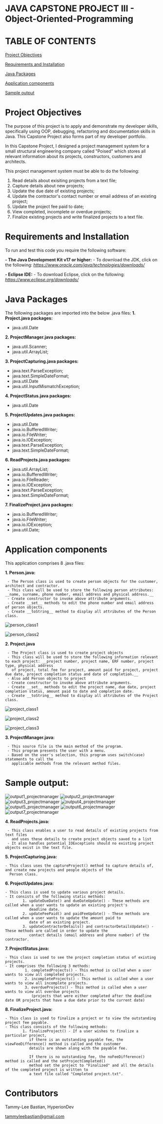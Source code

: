 # JAVA CAPSTONE PROJECT III - Object-Oriented-Programming 

# TABLE OF CONTENTS #

[Project Objectives](#Project-Objectives)

[Requirements and Installation](#Requirements-and-Installation)

[Java Packages](#Java-Packages)

[Application components](#Application-components)

[Sample output](#Sample-output)

# Project Objectives

The purpose of this project is to apply and demonstrate my developer skills, specifically using OOP, debugging, refactoring and documentation skills in Java. This Capstone Project also forms part of my developer portfolio. 

In this Capstone Project, I designed a project management system for a small structural engineering company called "Poised" which stores all relevant information
about its projects, constructors, customers and architects. 

This project management system must be able to do the following:

1. Read details about exisiting projects from a text file;
2. Capture details about new projects;
3. Update the due date of existing projects;
4. Update the contractor's contact number or email address of an existing project;
5. Update the project fee paid to date;
6. View completed, incomplete or overdue projects;
7. Finalize existing projects and write finalized projects to a text file.

# Requirements and Installation #

To run and test this code you require the following software:

__- The Java Development Kit v17 or higher:__
    - To download the JDK, click on the following: *https://www.oracle.com/java/technologies/downloads/*
    
__- Eclipse IDE:__
    - To download Eclipse, click on the following: *https://www.eclipse.org/downloads/*

# Java Packages #

  The following packages are imported into the below .java files:
   __1. Project.java packages:__
   - java.util.Date
   
   __2. ProjectManager.java packages:__
   - java.util.Scanner;
   - java.util.ArrayList;
   
   __3. ProjectCapturing.java packages:__
   - java.text.ParseException;
   - java.text.SimpleDateFormat;
   - java.util.Date
   - java.util.InputMismatchException;
   
   __4. ProjectStatus.java packages:__
   - java.util.Date
   
   __5. ProjectUpdates.java packages:__
   - java.util.Date
   - java.io.BufferedWriter;
   - java.io.FileWriter;
   - java.io.IOException;
   - java.text.ParseException;
   - java.text.SimpleDateFormat;
   
   __6. ReadProjects.java packages:__
   - java.util.ArrayList;
   - java.io.BufferedWriter;
   - java.io.FileReader;
   - java.io.IOException;
   - java.text.ParseException;
   - java.text.SimpleDateFormat;
   
   __7. FinalizeProject.java packages:__
   - java.io.BufferedWriter;
   - java.io.FileWriter;
   - java.io.IOException;
   - java.util.Date;

 
 # Application components #
   
   This application comprises 8 .java files:
   
   __1. Person.java:__
   
     - The Person class is used to create person objects for the customer, architect and contractor. 
     - This class will be used to store the following person attributes: __name, surname, phone number, email address and physical address.__
     - Create constructor to invoke above attribute arguments. 
     - Create __set__ methods to edit the phone number and email address of person objects. 
     - Create __toString__ method to display all attributes of the Person class. 
     
![person_class1](https://user-images.githubusercontent.com/102178512/175906540-da811b9e-8bbc-40d9-b782-23e15db9e5a4.jpg)

![person_class2](https://user-images.githubusercontent.com/102178512/175906577-6840bd71-ad10-4f92-8b89-c560180bab91.jpg)

__2. Project.java__

     - The Project class is used to create project objects
     - This class will be used to store the following information relevant to each project: __project number, project name, ERF number, project type, physical address
       of project, total fee for project, amount paid for project, project due date, project completion status and date of completion.__
     - Also add Person objects to project
     - Create constructor to invoke above attribute arguments. 
     - Create __set__ methods to edit the project name, due date, project completion status, amount paid to date and completion date. 
     - Create __toString__ method to display all attributes of the Project class.

![project_class1](https://user-images.githubusercontent.com/102178512/175906753-f8d2df4b-9846-4497-a35f-84d8885de9cb.jpg)

![project_class2](https://user-images.githubusercontent.com/102178512/175906785-1b9df84b-6839-4e11-9121-c42e05071704.jpg)

![project_class3](https://user-images.githubusercontent.com/102178512/175906827-5379538a-92e4-4a2f-93b9-eee1e648dc50.jpg)

 __3. ProjectManager.java:__
 
     - This source file is the main method of the program.
     - This program presents the user with a menu.
     - Based on the user's selection, this program uses switch(case) statements to call the 
       applicable methods from the relevant method files. 
     
  # Sample output: #
  
  ![output1_projectmanager](https://user-images.githubusercontent.com/102178512/175909927-4c805a55-ffe8-491c-bb4f-4358ca894523.jpg)
  ![output2_projectmanager](https://user-images.githubusercontent.com/102178512/175909962-d8d3d1ce-6d22-4535-a2d6-6e25ca3198d4.jpg)
  ![output3_projectmanager](https://user-images.githubusercontent.com/102178512/175910067-5e4c6835-cbfa-48d3-aa82-aeb454f25271.jpg)
  ![output4_projectmanager](https://user-images.githubusercontent.com/102178512/175910145-275fe746-bca7-44e9-b22e-1ba22527e703.jpg)
  ![output5_projectmanager](https://user-images.githubusercontent.com/102178512/175910228-9cebb2f7-12b4-478e-b8e6-6a0a87168054.jpg)
  ![output6_projectmanager](https://user-images.githubusercontent.com/102178512/175910337-31098281-b4b5-489e-aa13-37d4854d871d.jpg)
  ![output7_projectmanager](https://user-images.githubusercontent.com/102178512/175910426-120daee8-caa4-47aa-abe3-5dcbd1f501b2.jpg)

 __4. ReadProjects.java:__
 
     - This class enables a user to read details of existing projects from text files 
       and uses these details to create project objects saved to a list 
     - It also handles potential IOExceptions should no existing project objects exist in the text file. 
     
 __5. ProjectCapturing.java:__
  
    - This class uses the captureProject() method to capture details of, and create new projects and people objects of the 
      Person class.
  
  __6. ProjectUpdates.java:__
  
    - This class is used to update various project details.
    - It consists of the following static methods:  
            1. updateDueDate() and dueDateUpdate() - These methods are called when a user wants to update an existing project's 
               deadline date.
            2. updateFeePaid() and paidFeeUpdate() - These methods are called when a user wants to update the amount paid to 
               date of an existing project. 
            3. updateContractorDetails() and contractorDetailsUpdate() - These methods are called in order to update the 
               contact details (email address and phone number) of the contractor.
               
  __7. ProjectStatus.java:__
  
    - This class is used to see the project completion status of existing projects. 
    - It comprises the following 3 methods: 
             1. completedProjects() - This method is called when a user wants to view all completed projects. 
             2. incompleteProjects() - This method is called when a user wants to view all incomplete projects. 
             3. overdueProjects() - This method is called when a user wants to view all overdue projects 
                (projects that were either completed after the deadline date OR projects that have a due date prior to the current date)
                
  __8. FinalizeProject.java:__
  
    - This class is used to finalize a project or to view the outstanding project fee payable. 
    - This class consists of the following methods:
            1. finalizeProject() - If a user wishes to finalize a particular project, 
               if there is an outstanding payable fee, the viewFeeDifference() method is called and the customer
               details are shown along with the payable fee. 
               
               If there is no outstanding fee, the noFeeDifference() method is called and the setProjectCompleted() 
               method set the project to "Finalized" and all the details of the completed project is written to 
               a text file called "Completed project.txt".
               
 # Contributors #
 
 Tammy-Lee Bastian, HyperionDev
 
 tammyleebastian@gmail.com




  


  


     

     


  
  


